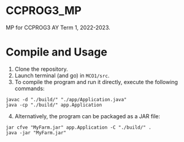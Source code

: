 # CCPROG3_MP
MP for CCPROG3 AY Term 1, 2022-2023.

# Compile and Usage
1. Clone the repository.
2. Launch terminal (and go) in `MCO1/src`.
3. To compile the program and run it directly, execute the following commands:
```
javac -d "./build/" "./app/Application.java"
java -cp "./build/" app.Application
```
4. Alternatively, the program can be packaged as a JAR file:
```
jar cfve "MyFarm.jar" app.Application -C "./build/" .
java -jar "MyFarm.jar"
```